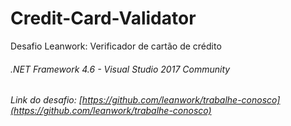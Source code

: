 # Credit-Card-Validator
Desafio Leanwork: Verificador de cartão de crédito
###### .NET Framework 4.6 - Visual Studio 2017 Community
###### Link do desafio: [https://github.com/leanwork/trabalhe-conosco](https://github.com/leanwork/trabalhe-conosco)
